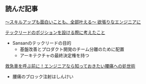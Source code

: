 ## 読んだ記事
[〜スキルアップも面白いことも、全部叶える〜  欲張りなエンジニアに](https://iret.media/114955)

[テックリードのポジションを設ける際に考えたこと](https://buildersbox.corp-sansan.com/entry/2024/08/23/110000)
- Sansanのテックリードの目的
	- 基盤改善とプロダクト開発のチーム分離のために配置
	- アーキテクチャの最終決定権を持つ

[救急車を呼ぶ前に！エンジニアなら知っておきたい腰痛への処世術](https://iret.media/116382)
- 腰痛のブロック注射はしんけい